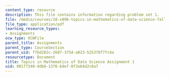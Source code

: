 ```yaml
---
content_type: resource
description: This file contains information regarding problem set 1.
file: /media/courses/18-s096-topics-in-mathematics-of-data-science-fall-2015/001f7340ddb813766def0f2e64d2c8a7_MIT18_S096F15_Homework_1.pdf
file_type: application/pdf
learning_resource_types:
- Assignments
ocw_type: OCWFile
parent_title: Assignments
parent_type: CourseSection
parent_uid: f7bd282c-2687-3754-a823-525370f7fc4a
resourcetype: Document
title: Topics in Mathematics of Data Science Assignment 1
uid: 001f7340-ddb8-1376-6def-0f2e64d2c8a7
---
```

